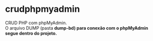 # crudphpmyadmin
CRUD PHP com phpMyAdmin. <br>
O arquivo DUMP (pasta <b>dump-bd</bd>) para conexão com o phpMyAdmin segue dentro do projeto.

